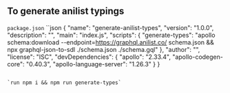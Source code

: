 ## To generate anilist typings

`package.json`
``json
{
  "name": "generate-anilist-types",
  "version": "1.0.0",
  "description": "",
  "main": "index.js",
  "scripts": {
    "generate-types": "apollo schema:download --endpoint=https://graphql.anilist.co/ schema.json && npx graphql-json-to-sdl ./schema.json ./schema.gql"
  },
  "author": "",
  "license": "ISC",
  "devDependencies": {
    "apollo": "2.33.4",
    "apollo-codegen-core": "0.40.3",
    "apollo-language-server": "1.26.3"
  }
}
```

`run npm i && npm run generate-types`
